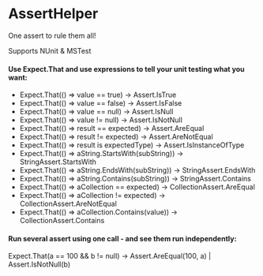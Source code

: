AssertHelper
============
One assert to rule them all!

Supports NUnit & MSTest

#### Use Expect.That and use expressions to tell your unit testing what you want:
* Expect.That(() => value == true) → Assert.IsTrue
* Expect.That(() => value == false) → Assert.IsFalse
* Expect.That(() => value == null) → Assert.IsNull
* Expect.That(() => value != null) → Assert.IsNotNull
* Expect.That(() => result == expected) → Assert.AreEqual
* Expect.That(() => result != expected) → Assert.AreNotEqual
* Expect.That(() => result is expectedType) → Assert.IsInstanceOfType
* Expect.That(() => aString.StartsWith(subString)) → StringAssert.StartsWith
* Expect.That(() => aString.EndsWith(subString)) → StringAssert.EndsWith
* Expect.That(() => aString.Contains(subString)) → StringAssert.Contains
* Expect.That(() => aCollection == expected) → CollectionAssert.AreEqual
* Expect.That(() => aCollection != expected) → CollectionAssert.AreNotEqual
* Expect.That(() => aCollection.Contains(value)) → CollectionAssert.Contains

#### Run several assert using one call - and see them run independently:
Expect.That(a == 100 && b != null) → Assert.AreEqual(100, a) | Assert.IsNotNull(b)
